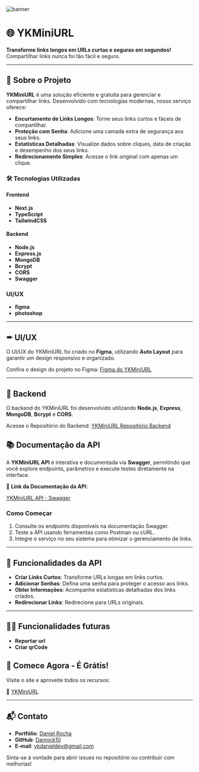 ![banner](https://github.com/user-attachments/assets/7285a6f5-035f-4aa3-907b-a5c1647a8bec)

# 🌐 YKMiniURL

**Transforme links longos em URLs curtas e seguras em segundos!**  
Compartilhar links nunca foi tão fácil e seguro.  

---

## 🚀 **Sobre o Projeto**  

**YKMiniURL** é uma solução eficiente e gratuita para gerenciar e compartilhar links. Desenvolvido com tecnologias modernas, nosso serviço oferece:  

- **Encurtamento de Links Longos**: Torne seus links curtos e fáceis de compartilhar.  
- **Proteção com Senha**: Adicione uma camada extra de segurança aos seus links.  
- **Estatísticas Detalhadas**: Visualize dados sobre cliques, data de criação e desempenho dos seus links.  
- **Redirecionamento Simples**: Acesse o link original com apenas um clique.

### 🛠️ **Tecnologias Utilizadas**  

#### Frontend  
- **Next.js**  
- **TypeScript**  
- **TailwindCSS**  

#### Backend  
- **Node.js**  
- **Express.js**  
- **MongoDB**  
- **Bcrypt**  
- **CORS**
- **Swagger**

### UI/UX
- **figma**
- **photoshop**

---

## ✒ **UI/UX**  
O UI/UX do YKMiniURL foi criado no **Figma**, utilizando **Auto Layout** para garantir um design responsivo e organizado.

Confira o design do projeto no Figma: [Figma do YKMiniURL](https://www.figma.com/design/ABmbwn4qIWOZ4N7diKZ7Wg/ykminiurl?node-id=0-1&t=9TjP9yKKKc1IAmgd-1)

---

## 🔧 **Backend**  
O backend do YKMiniURL foi desenvolvido utilizando **Node.js**, **Express**, **MongoDB**, **Bcrypt** e **CORS**.

Acesse o Repositório do Backend: [YKMiniURL Repositório Backend](https://github.com/Dannick10/Backend-ykminiurl)

## 📚 **Documentação da API**  

A **YKMiniURL API** é interativa e documentada via **Swagger**, permitindo que você explore endpoints, parâmetros e execute testes diretamente na interface.  

🔗 **Link da Documentação da API**:  

[YKMiniURL API - Swagger](https://backend-ykminiurl.onrender.com/docs)  

### **Como Começar**  
1. Consulte os endpoints disponíveis na documentação Swagger.  
2. Teste a API usando ferramentas como Postman ou cURL.  
3. Integre o serviço no seu sistema para otimizar o gerenciamento de links.  

---

## 🎯 **Funcionalidades da API**  
- **Criar Links Curtos**: Transforme URLs longas em links curtos.  
- **Adicionar Senhas**: Defina uma senha para proteger o acesso aos links.  
- **Obter Informações**: Acompanhe estatísticas detalhadas dos links criados.  
- **Redirecionar Links**: Redirecione para URLs originais.  

---

## 🐱‍👤 **Funcionalidades futuras**
- **Reportar url**
- **Criar qrCode**

## 🌟 **Comece Agora - É Grátis!**  

Visite o site e aproveite todos os recursos:  

🔗 [YKMiniURL](https://ykminiurl.vercel.app/)  

---

## 📬 **Contato**  

- **Portfólio**: [Daniel Rocha](https://dannickportifolio.vercel.app/)  
- **GitHub**: [Dannick10](https://github.com/Dannick10)  
- **E-mail**: [ykdanieldev@gmail.com](mailto:ykdanieldev@gmail.com)  

Sinta-se à vontade para abrir issues no repositório ou contribuir com melhorias! 

